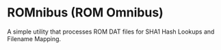# ROMnibus (ROM Omnibus)

A simple utility that processes ROM DAT files for SHA1 Hash Lookups and Filename Mapping.
